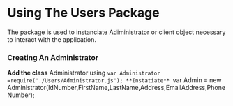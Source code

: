 # Using The Users Package

  The package is used to instanciate Adiministrator or client object necessary to interact with the application.

### Creating An Administrator
**Add the class** Administrator using
`var Administrator =require('./Users/Administrator.js');
**Instatiate**
`var Admin = new Administrator(IdNumber,FirstName,LastName,Address,EmailAddress,PhoneNumber);
